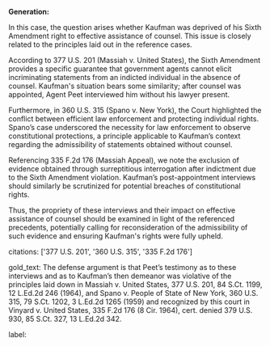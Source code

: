 **Generation:**

In this case, the question arises whether Kaufman was deprived of his Sixth Amendment right to effective assistance of counsel. This issue is closely related to the principles laid out in the reference cases. 

According to 377 U.S. 201 (Massiah v. United States), the Sixth Amendment provides a specific guarantee that government agents cannot elicit incriminating statements from an indicted individual in the absence of counsel. Kaufman's situation bears some similarity; after counsel was appointed, Agent Peet interviewed him without his lawyer present. 

Furthermore, in 360 U.S. 315 (Spano v. New York), the Court highlighted the conflict between efficient law enforcement and protecting individual rights. Spano’s case underscored the necessity for law enforcement to observe constitutional protections, a principle applicable to Kaufman’s context regarding the admissibility of statements obtained without counsel.

Referencing 335 F.2d 176 (Massiah Appeal), we note the exclusion of evidence obtained through surreptitious interrogation after indictment due to the Sixth Amendment violation. Kaufman’s post-appointment interviews should similarly be scrutinized for potential breaches of constitutional rights.

Thus, the propriety of these interviews and their impact on effective assistance of counsel should be examined in light of the referenced precedents, potentially calling for reconsideration of the admissibility of such evidence and ensuring Kaufman's rights were fully upheld.

citations: ['377 U.S. 201', '360 U.S. 315', '335 F.2d 176']

gold_text: The defense argument is that Peet’s testimony as to these interviews and as to Kaufman’s then demeanor was violative of the principles laid down in Massiah v. United States, 377 U.S. 201, 84 S.Ct. 1199, 12 L.Ed.2d 246 (1964), and Spano v. People of State of New York, 360 U.S. 315, 79 S.Ct. 1202, 3 L.Ed.2d 1265 (1959) and recognized by this court in Vinyard v. United States, 335 F.2d 176 (8 Cir. 1964), cert. denied 379 U.S. 930, 85 S.Ct. 327, 13 L.Ed.2d 342.

label: 